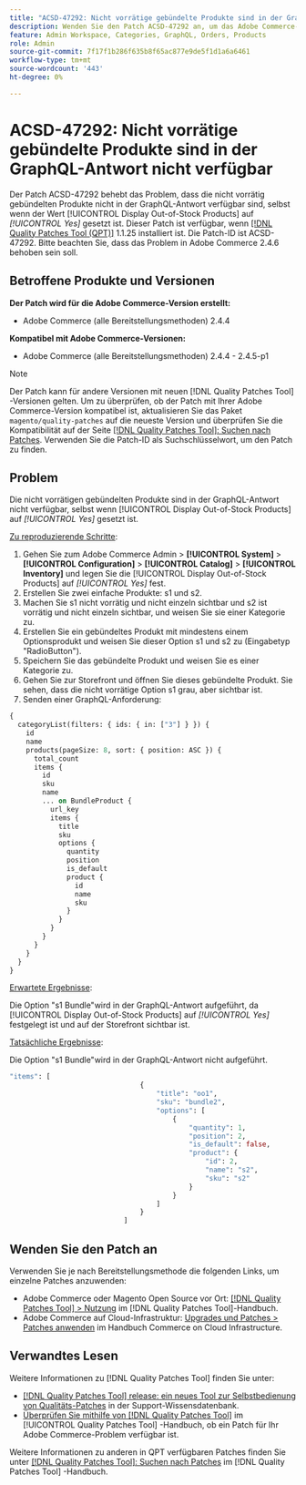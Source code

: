 ```yaml
---
title: "ACSD-47292: Nicht vorrätige gebündelte Produkte sind in der GraphQL-Antwort nicht verfügbar"
description: Wenden Sie den Patch ACSD-47292 an, um das Adobe Commerce-Problem zu beheben, bei dem die nicht vorrätigen gebündelten Produkte nicht in der GraphQL-Antwort verfügbar sind, selbst wenn "Nicht vorrätige Produkte anzeigen"auf "Ja"eingestellt ist.
feature: Admin Workspace, Categories, GraphQL, Orders, Products
role: Admin
source-git-commit: 7f17f1b286f635b8f65ac877e9de5f1d1a6a6461
workflow-type: tm+mt
source-wordcount: '443'
ht-degree: 0%

---
```


# ACSD-47292: Nicht vorrätige gebündelte Produkte sind in der GraphQL-Antwort nicht verfügbar

Der Patch ACSD-47292 behebt das Problem, dass die nicht vorrätig gebündelten Produkte nicht in der GraphQL-Antwort verfügbar sind, selbst wenn der Wert [!UICONTROL Display Out-of-Stock Products] auf *[!UICONTROL Yes]* gesetzt ist. Dieser Patch ist verfügbar, wenn [[!DNL Quality Patches Tool (QPT)]](https://experienceleague.adobe.com/en/docs/commerce-knowledge-base/kb/announcements/commerce-announcements/magento-quality-patches-released-new-tool-to-self-serve-quality-patches) 1.1.25 installiert ist. Die Patch-ID ist ACSD-47292. Bitte beachten Sie, dass das Problem in Adobe Commerce 2.4.6 behoben sein soll.

## Betroffene Produkte und Versionen

**Der Patch wird für die Adobe Commerce-Version erstellt:**

* Adobe Commerce (alle Bereitstellungsmethoden) 2.4.4

**Kompatibel mit Adobe Commerce-Versionen:**

* Adobe Commerce (alle Bereitstellungsmethoden) 2.4.4 - 2.4.5-p1

>[!NOTE]
>
>Der Patch kann für andere Versionen mit neuen [!DNL Quality Patches Tool] -Versionen gelten. Um zu überprüfen, ob der Patch mit Ihrer Adobe Commerce-Version kompatibel ist, aktualisieren Sie das Paket `magento/quality-patches` auf die neueste Version und überprüfen Sie die Kompatibilität auf der Seite [[!DNL Quality Patches Tool]: Suchen nach Patches](https://experienceleague.adobe.com/tools/commerce-quality-patches/index.html). Verwenden Sie die Patch-ID als Suchschlüsselwort, um den Patch zu finden.

## Problem

Die nicht vorrätigen gebündelten Produkte sind in der GraphQL-Antwort nicht verfügbar, selbst wenn [!UICONTROL Display Out-of-Stock Products] auf *[!UICONTROL Yes]* gesetzt ist.

<u>Zu reproduzierende Schritte</u>:

1. Gehen Sie zum Adobe Commerce Admin > **[!UICONTROL System]** > **[!UICONTROL Configuration]** > **[!UICONTROL Catalog]** > **[!UICONTROL Inventory]** und legen Sie die [!UICONTROL Display Out-of-Stock Products] auf *[!UICONTROL Yes]* fest.
1. Erstellen Sie zwei einfache Produkte: s1 und s2.
1. Machen Sie s1 nicht vorrätig und nicht einzeln sichtbar und s2 ist vorrätig und nicht einzeln sichtbar, und weisen Sie sie einer Kategorie zu.
1. Erstellen Sie ein gebündeltes Produkt mit mindestens einem Optionsprodukt und weisen Sie dieser Option s1 und s2 zu (Eingabetyp &quot;RadioButton&quot;).
1. Speichern Sie das gebündelte Produkt und weisen Sie es einer Kategorie zu.
1. Gehen Sie zur Storefront und öffnen Sie dieses gebündelte Produkt. Sie sehen, dass die nicht vorrätige Option s1 grau, aber sichtbar ist.
1. Senden einer GraphQL-Anforderung:

```GraphQL
{
  categoryList(filters: { ids: { in: ["3"] } }) {
    id
    name
    products(pageSize: 8, sort: { position: ASC }) {
      total_count
      items {
        id
        sku
        name
        ... on BundleProduct {
          url_key
          items {
            title
            sku
            options {
              quantity
              position
              is_default
              product {
                id
                name
                sku
              }
            }
          }
        }
      }
    }
  }
}
```

<u>Erwartete Ergebnisse</u>:

Die Option &quot;s1 Bundle&quot;wird in der GraphQL-Antwort aufgeführt, da [!UICONTROL Display Out-of-Stock Products] auf *[!UICONTROL Yes]* festgelegt ist und auf der Storefront sichtbar ist.

<u>Tatsächliche Ergebnisse</u>:

Die Option &quot;s1 Bundle&quot;wird in der GraphQL-Antwort nicht aufgeführt.

```GraphQL
"items": [
                                {
                                    "title": "oo1",
                                    "sku": "bundle2",
                                    "options": [
                                        {
                                            "quantity": 1,
                                            "position": 2,
                                            "is_default": false,
                                            "product": {
                                                "id": 2,
                                                "name": "s2",
                                                "sku": "s2"
                                            }
                                        }
                                    ]
                                }
                            ]
```

## Wenden Sie den Patch an

Verwenden Sie je nach Bereitstellungsmethode die folgenden Links, um einzelne Patches anzuwenden:

* Adobe Commerce oder Magento Open Source vor Ort: [[!DNL Quality Patches Tool] > Nutzung](https://experienceleague.adobe.com/docs/commerce-operations/tools/quality-patches-tool/usage.html) im [!DNL Quality Patches Tool]-Handbuch.
* Adobe Commerce auf Cloud-Infrastruktur: [Upgrades und Patches > Patches anwenden](https://experienceleague.adobe.com/docs/commerce-cloud-service/user-guide/develop/upgrade/apply-patches.html) im Handbuch Commerce on Cloud Infrastructure.

## Verwandtes Lesen

Weitere Informationen zu [!DNL Quality Patches Tool] finden Sie unter:

* [[!DNL Quality Patches Tool] release: ein neues Tool zur Selbstbedienung von Qualitäts-Patches](https://experienceleague.adobe.com/en/docs/commerce-knowledge-base/kb/announcements/commerce-announcements/magento-quality-patches-released-new-tool-to-self-serve-quality-patches) in der Support-Wissensdatenbank.
* [Überprüfen Sie mithilfe von  [!DNL Quality Patches Tool]](/help/tools/quality-patches-tool/patches-available-in-qpt/check-patch-for-magento-issue-with-magento-quality-patches.md) im [!UICONTROL Quality Patches Tool] -Handbuch, ob ein Patch für Ihr Adobe Commerce-Problem verfügbar ist.


Weitere Informationen zu anderen in QPT verfügbaren Patches finden Sie unter [[!DNL Quality Patches Tool]: Suchen nach Patches](https://experienceleague.adobe.com/tools/commerce-quality-patches/index.html) im [!DNL Quality Patches Tool] -Handbuch.
